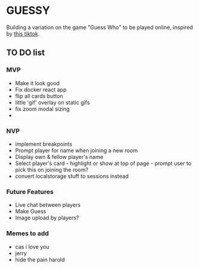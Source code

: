 # GUESSY

Building a variation on the game "Guess Who" to be played online, inspired by [this tiktok](https://ve.media.tumblr.com/tumblr_q8otm9qrlU1w0qmsw.mp4).

## TO DO list

### MVP

- Make it look good
- Fix docker react app
- flip all cards button
- little 'gif' overlay on static gifs
- fix zoom modal sizing
-

### NVP

- implement breakpoints
- Prompt player for name when joining a new room
- Display own & fellow player's name
- Select player's card - highlight or show at top of page
        - prompt user to pick this on joining the room?
- convert localstorage stuff to sessions instead

### Future Features

- Live chat between players
- Make Guess
- Image upload by players?

### Memes to add

- cas i love you
- jerry
- hide the pain harold
